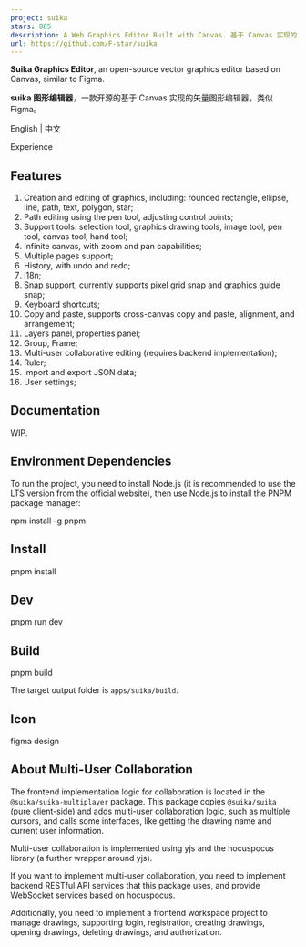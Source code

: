 ```yaml
---
project: suika
stars: 885
description: A Web Graphics Editor Built with Canvas. 基于 Canvas 实现的图形编辑器
url: https://github.com/F-star/suika
---
```


**Suika Graphics Editor**, an open-source vector graphics editor based on Canvas, similar to Figma.

**suika 图形编辑器**，一款开源的基于 Canvas 实现的矢量图形编辑器，类似 Figma。

English | 中文

Experience

Features
--------

1.  Creation and editing of graphics, including: rounded rectangle, ellipse, line, path, text, polygon, star;
2.  Path editing using the pen tool, adjusting control points;
3.  Support tools: selection tool, graphics drawing tools, image tool, pen tool, canvas tool, hand tool;
4.  Infinite canvas, with zoom and pan capabilities;
5.  Multiple pages support;
6.  History, with undo and redo;
7.  i18n;
8.  Snap support, currently supports pixel grid snap and graphics guide snap;
9.  Keyboard shortcuts;
10.  Copy and paste, supports cross-canvas copy and paste, alignment, and arrangement;
11.  Layers panel, properties panel;
12.  Group, Frame;
13.  Multi-user collaborative editing (requires backend implementation);
14.  Ruler;
15.  Import and export JSON data;
16.  User settings;

Documentation
-------------

WIP.

Environment Dependencies
------------------------

To run the project, you need to install Node.js (it is recommended to use the LTS version from the official website), then use Node.js to install the PNPM package manager:

npm install -g pnpm

Install
-------

pnpm install

Dev
---

pnpm run dev

Build
-----

pnpm build

The target output folder is `apps/suika/build`.

Icon
----

figma design

About Multi-User Collaboration
------------------------------

The frontend implementation logic for collaboration is located in the `@suika/suika-multiplayer` package. This package copies `@suika/suika` (pure client-side) and adds multi-user collaboration logic, such as multiple cursors, and calls some interfaces, like getting the drawing name and current user information.

Multi-user collaboration is implemented using yjs and the hocuspocus library (a further wrapper around yjs).

If you want to implement multi-user collaboration, you need to implement backend RESTful API services that this package uses, and provide WebSocket services based on hocuspocus.

Additionally, you need to implement a frontend workspace project to manage drawings, supporting login, registration, creating drawings, opening drawings, deleting drawings, and authorization.
